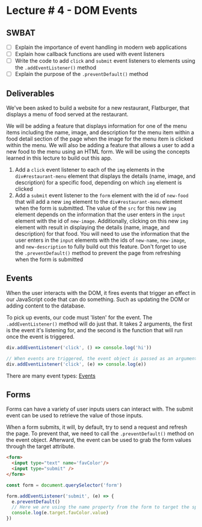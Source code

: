 # Lecture # 4 - DOM Events
## SWBAT
- [ ] Explain the importance of event handling in modern web applications
- [ ] Explain how callback functions are used with event listeners
- [ ] Write the code to add `click` and `submit` event listeners to elements using the `.addEventListener()` method
- [ ] Explain the purpose of the `.preventDefault()` method

## Deliverables
We've been asked to build a website for a new restaurant, Flatburger, that displays a menu of food served at the restaurant.

We will be adding a feature that displays information for one of the menu items including the name, image, and description for the menu item within a food detail section of the page when the image for the menu item is clicked within the menu. We will also be adding a feature that allows a user to add a new food to the menu using an HTML form. We will be using the concepts learned in this lecture to build out this app.

1. Add a `click` event listener to each of the `img` elements in the `div#restaurant-menu` element that displays the details (name, image, and description) for a specific food, depending on which `img` element is clicked
2. Add a `submit` event listener to the `form` element with the id of `new-food` that will add a new `img` element to the `div#restaurant-menu` element when the form is submitted. The value of the `src` for this new `img` element depends on the information that the user enters in the `input` element with the id of `new-image`. Additionally, clicking on this new `img` element with result in displaying the details (name, image, and description) for that food. You will need to use the information that the user enters in the `input` elements with the ids of `new-name`, `new-image`, and `new-description` to fully build out this feature. Don't forget to use the `.preventDefault()` method to prevent the page from refreshing when the form is submitted


## Events
When the user interacts with the DOM, it fires events that trigger an effect in our JavaScript code that can do something. Such as updating the DOM or adding content to the database. 

To pick up events, our code must 'listen' for the event. The `.addEventListener()` method will do just that. It takes 2 arguments, the first is the event it's listening for, and the second is the function that will run once the event is triggered.

```js
div.addEventListener('click', () => console.log('hi'))

// When events are triggered, the event object is passed as an argument to the event handler function (the callback passed as the second arg to addEventListener)
div.addEventListener('click', (e) => console.log(e))

```

There are many event types: [Events](https://developer.mozilla.org/en-US/docs/Web/Events)


## Forms
Forms can have a variety of user inputs users can interact with.
The submit event can be used to retrieve the value of those inputs. 

When a form submits, it will, by default, try to send a request and refresh the page. To prevent that, we need to call the `.preventDefault()` method on the event object. Afterward, the event can be used to grab the form values through the target attribute.

```html
<form>
  <input type="text" name='favColor'/>
  <input type="submit" />
</form>
```

```js
const form = document.querySelector('form')

form.addEventListener('submit', (e) => {
  e.preventDefault()
  // Here we are using the name property from the form to target the specific input.
  console.log(e.target.favColor.value)
})
```
